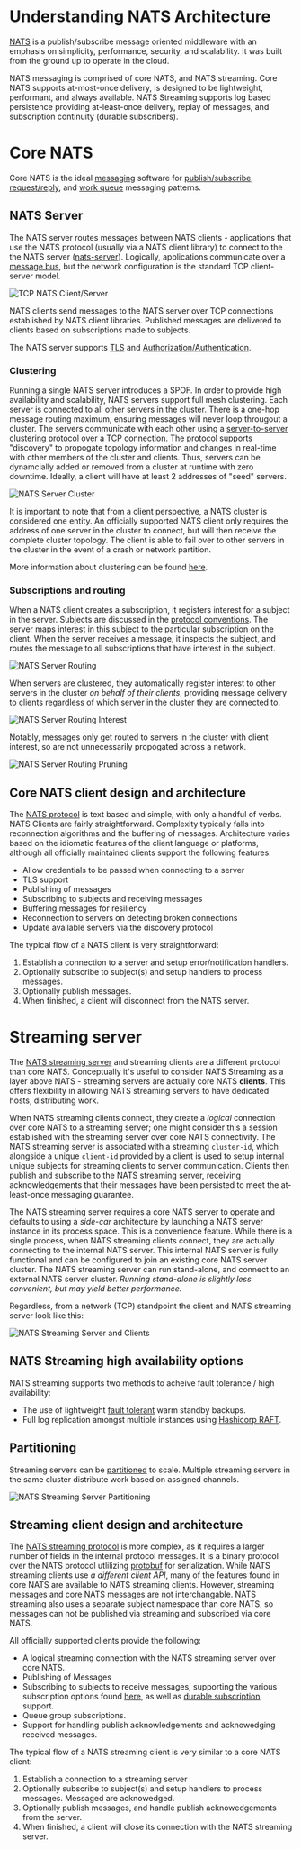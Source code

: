 # Understanding NATS Architecture

[NATS](https://nats.io) is a publish/subscribe message oriented middleware with an emphasis on simplicity, performance, security, and scalability.  It was built from the ground up to operate in the cloud.

NATS messaging is comprised of core NATS, and NATS streaming.  Core NATS supports at-most-once delivery, is designed to be lightweight, performant, and always available.  NATS Streaming supports log based persistence providing at-least-once delivery, replay of messages, and subscription continuity (durable subscribers).

# Core NATS

Core NATS is the ideal [messaging](http://nats.io/documentation/concepts/nats-messaging/) software for [publish/subscribe](http://nats.io/documentation/concepts/nats-pub-sub/), [request/reply](http://nats.io/documentation/concepts/nats-req-rep/), and [work queue](http://nats.io/documentation/concepts/nats-queueing/) messaging patterns.

## NATS Server

The NATS server routes messages between NATS clients - applications that use the NATS protocol (usually via a NATS client library) to connect to the the NATS server ([nats-server](https://github.com/nats-io/nats-server)).  Logically, applications communicate over a [message bus](http://www.enterpriseintegrationpatterns.com/patterns/messaging/MessageBus.html), but the network configuration is the standard TCP client-server model.

![TCP NATS Client/Server](images/simple1.jpg "Simple TCP NATS Client/Server")

NATS clients send messages to the NATS server over TCP connections established by NATS client libraries.  Published messages are delivered to clients based on subscriptions made to subjects.  

The NATS server supports [TLS](https://github.com/nats-io/gnatsd#tls) and [Authorization/Authentication](https://github.com/nats-io/gnatsd#securing-nats).

### Clustering

Running a single NATS server introduces a SPOF.  In order to provide high availability and scalability, NATS servers support full mesh clustering. Each server is connected to all other servers in the cluster.  There is a one-hop message routing maximum, ensuring messages will never loop througout a cluster.  The servers communicate with each other using a [server-to-server clustering protocol](http://nats.io/documentation/internals/nats-server-protocol/) over a TCP connection.  The protocol supports "discovery" to propogate topology information and changes in real-time with other members of the cluster and clients.  Thus, servers can be dynamcially added or removed from a cluster at runtime with zero downtime.  Ideally, a client will have at least 2 addresses of "seed" servers.

![NATS Server Cluster](images/cluster.jpg "NATS Server Cluster")

It is important to note that from a client perspective, a NATS cluster is considered one entity.  An officially supported NATS client only requires the address of one server in the cluster to connect, but will then receive the complete cluster topology. The client is able to fail over to other servers in the cluster in the event of a crash or network partition.

More information about clustering can be found [here](https://github.com/nats-io/gnatsd#clustering).

### Subscriptions and routing

When a NATS client creates a subscription, it registers interest for a subject in the server.  Subjects are discussed in the [protocol conventions](http://nats.io/documentation/internals/nats-protocol/).  The server maps interest in this subject to the particular subscription on the client.  When the server receives a message, it inspects the subject, and routes the message to all subscriptions that have interest in the subject.

![NATS Server Routing](images/route1.jpg "NATS Server Routing Diagram")

When servers are clustered, they automatically register interest to other servers in the cluster *on behalf of their clients*, providing message delivery to clients regardless of which server in the cluster they are connected to.

![NATS Server Routing Interest](images/route3.jpg "NATS Server Routing Diagram - Subject Interest")

Notably, messages only get routed to servers in the cluster with client interest, so are not unnecessarily propogated across a network.

![NATS Server Routing Pruning](images/route2.jpg "NATS Server Routing Diagram - Subject Pruning")

## Core NATS client design and architecture

The [NATS protocol](http://nats.io/documentation/internals/nats-protocol/) is text based and simple, with only a handful of verbs. NATS Clients are fairly straightforward.  Complexity typically falls into reconnection algorithms and the buffering of messages.  Architecture varies based on the idiomatic features of the client language or platforms, although all officially maintained clients support the following features:
 
  - Allow credentials to be passed when connecting to a server
  - TLS support
  - Publishing of messages
  - Subscribing to subjects and receiving messages
  - Buffering messages for resiliency
  - Reconnection to servers on detecting broken connections
  - Update available servers via the discovery protocol

The typical flow of a NATS client is very straightforward:

  1. Establish a connection to a server and setup error/notification handlers.
  2. Optionally subscribe to subject(s) and setup handlers to process messages.
  3. Optionally publish messages.
  4. When finished, a client will disconnect from the NATS server.

# Streaming server

The [NATS streaming server](https://github.com/nats-io/nats-streaming-server) and streaming clients are a different protocol than core NATS.  Conceptually it's useful to consider NATS Streaming as a layer above NATS - streaming servers are actually core NATS **clients**.  This offers flexibility in allowing NATS streaming servers to have dedicated hosts, distributing work.

When NATS streaming clients connect, they create a *logical* connection over core NATS to a streaming server; one might consider this a session established with the streaming server over core NATS connectivity. The NATS streaming server is associated with a streaming `cluster-id`, which alongside a unique `client-id` provided by a client is used to setup internal unique subjects for streaming clients to server communication. Clients then publish and subscribe to the NATS streaming server, receiving acknowledgements that their messages have been persisted to meet the at-least-once messaging guarantee.

The NATS streaming server requires a core NATS server to operate and defaults to using a *side-car* architecture by launching a NATS server instance in its process space.  This is a convenience feature.  While there is a single process, when NATS streaming clients connect, they are actually connecting to the internal NATS server.  This internal NATS server is fully functional and can be configured to join an existing core NATS server cluster.  The NATS streaming server can run stand-alone, and connect to an external NATS server cluster.  *Running stand-alone is slightly less convenient, but may yield better performance.*

Regardless, from a network (TCP) standpoint the client and NATS streaming server look like this:

![NATS Streaming Server and Clients](images/streaming1.jpg "NATS Streaming Client/Server Diagram")

## NATS Streaming high availability options

NATS streaming supports two methods to acheive fault tolerance / high availability:

  * The use of lightweight [fault tolerant](https://github.com/nats-io/nats-streaming-server#fault-tolerance) warm standby backups.
  * Full log replication amongst multiple instances using [Hashicorp RAFT](https://github.com/hashicorp/raft).

## Partitioning

Streaming servers can be [partitioned](https://github.com/nats-io/nats-streaming-server#partitioning) to scale.  Multiple streaming servers in the same cluster distribute work based on assigned channels.

![NATS Streaming Server Partitioning](images/streaming2.jpg "NATS Streaming Partitioning Diagram")

## Streaming client design and architecture

 The [NATS streaming protocol](http://nats.io/documentation/streaming/nats-streaming-protocol/) is more complex, as it requires a larger number of fields in the internal protocol messages. It is a binary protocol over the NATS protocol utlilizing [protobuf](https://github.com/google/protobuf) for serialization. While NATS streaming clients use *a different client API*, many of the features found in core NATS are available to NATS streaming clients. However, streaming messages and core NATS messages are not interchangable. NATS streaming also uses a separate subject namespace than core NATS, so messages can not be published via streaming and subscribed via core NATS.
 
 All officially supported clients provide the following:
 
  - A logical streaming connection with the NATS streaming server over core NATS.
  - Publishing of Messages
  - Subscribing to subjects to receive messages, supporting the various subscription options found [here](https://github.com/nats-io/go-nats-streaming#subscription-start-ie-replay-options), as well as [durable subscription](https://github.com/nats-io/go-nats-streaming#durable-subscriptions) support.
  - Queue group subscriptions.
  - Support for handling publish acknowledgements and acknowedging received messages.

The typical flow of a NATS streaming client is very similar to a core NATS client:

1. Establish a connection to a streaming server
2. Optionally subscribe to subject(s) and setup handlers to process messages.  Messaged are acknowedged.
3. Optionally publish messages, and handle publish acknowedgements from the server.
4. When finished, a client will close its connection with the NATS streaming server.
